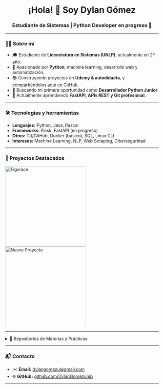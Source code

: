 
<!-- Encabezado animado -->
<h1 align="center">¡Hola! 👋 Soy Dylan Gómez</h1>
<h3 align="center">Estudiante de Sistemas | Python Developer en progreso 🚀</h3>

---

<!-- Breve presentación -->
### 👨‍💻 Sobre mí
- 🎓 Estudiante de **Licenciatura en Sistemas (UNLP)**, actualmente en 2º año.  
- 🐍 Apasionado por **Python**, machine learning, desarrollo web y automatización.  
- 📚 Construyendo proyectos en **Udemy & autodidacta**, y compartiéndolos aquí en GitHub.  
- 🚀 Buscando mi primera oportunidad como **Desarrollador Python Junior**.  
- 🌱 Actualmente aprendiendo **FastAPI, APIs REST y Git profesional.**

---

<!-- Skills técnicas -->
### 🛠️ Tecnologías y herramientas
- **Lenguajes:** Python, Java, Pascal  
- **Frameworks:** Flask, FastAPI (en progreso)  
- **Otros:** Git/GitHub, Docker (básico), SQL, Linux CLI  
- **Intereses:** Machine Learning, NLP, Web Scraping, Ciberseguridad

---

<!-- Sección de proyectos principales -->
### 🚀 Proyectos Destacados  
<a href="https://github.com/DylanGomezunlp/Figurace"><img width="263" src="https://denvercoder1-github-readme-stats.vercel.app/api/pin/?username=DylanGomezunlp&repo=Figurace&theme=react&bg_color=1F222E&title_color=ffffff&icon_color=F8D866&hide_border=true" alt="Figurace"></a>
<a href="https://github.com/DylanGomezunlp/[REPO-NUEVO]"><img width="263" src="https://denvercoder1-github-readme-stats.vercel.app/api/pin/?username=DylanGomezunlp&repo=[REPO-NUEVO]&theme=react&bg_color=1F222E&title_color=ffffff&icon_color=F8D866&hide_border=true" alt="Nuevo Proyecto"></a>

---

<!-- Materias y prácticas -->
<details>
<summary>📘 Repositorios de Materias y Prácticas</summary>
<br>
<a href="https://github.com/DylanGomezunlp/Practicas"><img width="263" src="https://denvercoder1-github-readme-stats.vercel.app/api/pin/?username=DylanGomezunlp&repo=Practicas&theme=react&bg_color=1F222E&title_color=ffffff&icon_color=F8D866&hide_border=true"></a>
</details>

---

<!-- Contacto -->
### 📬 Contacto
- ✉️ **Email:** [dylangomezu@gmail.com](mailto:dylangomezu@gmail.com)  
- 🌐 **GitHub:** [github.com/DylanGomezunlp](https://github.com/DylanGomezunlp)  
---
